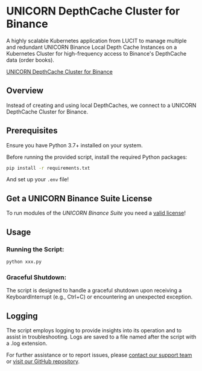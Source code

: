 # UNICORN DepthCache Cluster for Binance
A highly scalable Kubernetes application from LUCIT to manage multiple and redundant UNICORN Binance Local Depth Cache 
Instances on a Kubernetes Cluster for high-frequency access to Binance's DepthCache data (order books). 

[UNICORN DepthCache Cluster for Binance](https://github.com/oliver-zehentleitner/unicorn-depthcache-cluster-for-binance)

## Overview
Instead of creating and using local DepthCaches, we connect to a UNICORN DepthCache Cluster for Binance.

## Prerequisites
Ensure you have Python 3.7+ installed on your system. 

Before running the provided script, install the required Python packages:
```bash
pip install -r requirements.txt
```

And set up your `.env` file!

## Get a UNICORN Binance Suite License
To run modules of the *UNICORN Binance Suite* you need a [valid license](https://shop.lucit.services)!

## Usage
### Running the Script:
```bash
python xxx.py
```

### Graceful Shutdown:
The script is designed to handle a graceful shutdown upon receiving a KeyboardInterrupt (e.g., Ctrl+C) or encountering 
an unexpected exception.

## Logging
The script employs logging to provide insights into its operation and to assist in troubleshooting. Logs are saved to a 
file named after the script with a .log extension.

For further assistance or to report issues, please [contact our support team](https://www.lucit.tech/get-support.html) 
or [visit our GitHub repository](https://github.com/oliver-zehentleitner/unicorn-binance-local-depth-cache).
